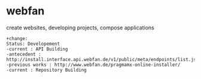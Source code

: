 webfan
======

create websites, developing projects, compose applications

````
+change:
Status: Developement
-current : API Building
-antecedent : http://install.interface.api.webfan.de/v1/public/meta/endpoints/list.json
-previous works : http://www.webfan.de/pragmamx-online-installer/
-current : Repository Building
````


